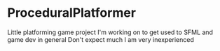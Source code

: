 # ProceduralPlatformer  
Little platforming game project I'm working on to get used to SFML and game dev in general
Don't expect much I am very inexperienced
